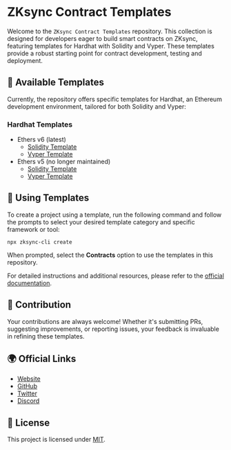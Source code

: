 # ZKsync Contract Templates

Welcome to the `ZKsync Contract Templates` repository. This collection is designed for developers eager to build smart contracts on ZKsync, featuring templates for Hardhat with Solidity and Vyper. These templates provide a robust starting point for contract development, testing and deployment.

## 📁 Available Templates

Currently, the repository offers specific templates for Hardhat, an Ethereum development environment, tailored for both Solidity and Vyper:

### Hardhat Templates

- Ethers v6 (latest)
  - [Solidity Template](./templates/hardhat/solidity/)
  - [Vyper Template](./templates/hardhat/vyper/)
- Ethers v5 (no longer maintained)
  - [Solidity Template](./templates/hardhat_ethers5/solidity/)
  - [Vyper Template](./templates/hardhat_ethers5/vyper/)

## 🚀 Using Templates

To create a project using a template, run the following command and follow the prompts to select your desired template category and specific framework or tool:

```
npx zksync-cli create
```

When prompted, select the **Contracts** option to use the templates in this repository.

For detailed instructions and additional resources, please refer to the [official documentation]().

## 🤝 Contribution

Your contributions are always welcome! Whether it's submitting PRs, suggesting improvements, or reporting issues, your feedback is invaluable in refining these templates.

## 🌍 Official Links

- [Website](https://zksync.io/)
- [GitHub](https://github.com/matter-labs)
- [Twitter](https://twitter.com/zksync)
- [Discord](https://join.zksync.dev/)

## 📜 License

This project is licensed under [MIT](./LICENSE-MIT).

